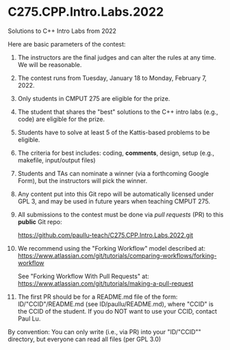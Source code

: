 # C275.CPP.Intro.Labs.2022
Solutions to C++ Intro Labs from 2022

Here are basic parameters of the contest:

1.  The instructors are the final judges and can alter the rules at any time. We will be reasonable.

2.  The contest runs from Tuesday, January 18 to Monday, February 7, 2022.

3.  Only students in CMPUT 275 are eligible for the prize.

4.  The student that shares the "best" solutions to the C++ intro labs (e.g., code) are eligible for the prize.

5.  Students have to solve at least 5 of the Kattis-based problems to be eligible.

6.  The criteria for best includes:  coding, **comments**, design, setup (e.g., makefile, input/output files)

7.  Students and TAs can nominate a winner (via a forthcoming Google Form), but the instructors will pick the winner.

8.  Any content put into this Git repo will be automatically licensed under GPL 3, and may be used in future years when teaching CMPUT 275.

9.  All submissions to the contest must be done via *pull requests* (PR) to this **public** Git repo:

	https://github.com/paullu-teach/C275.CPP.Intro.Labs.2022.git

10. We recommend using the "Forking Workflow" model described at:
	https://www.atlassian.com/git/tutorials/comparing-workflows/forking-workflow

	See "Forking Workflow With Pull Requests" at:
	https://www.atlassian.com/git/tutorials/making-a-pull-request

11. The first PR should be for a README.md file of the form: ID/"CCID"/README.md (see ID/paullu/README.md), where "CCID" is the CCID of the student.  If you do NOT want to use your CCID, contact Paul Lu.

By convention:  You can only write (i.e., via PR) into your "ID/"CCID"" directory, but everyone can read all files (per GPL 3.0)
